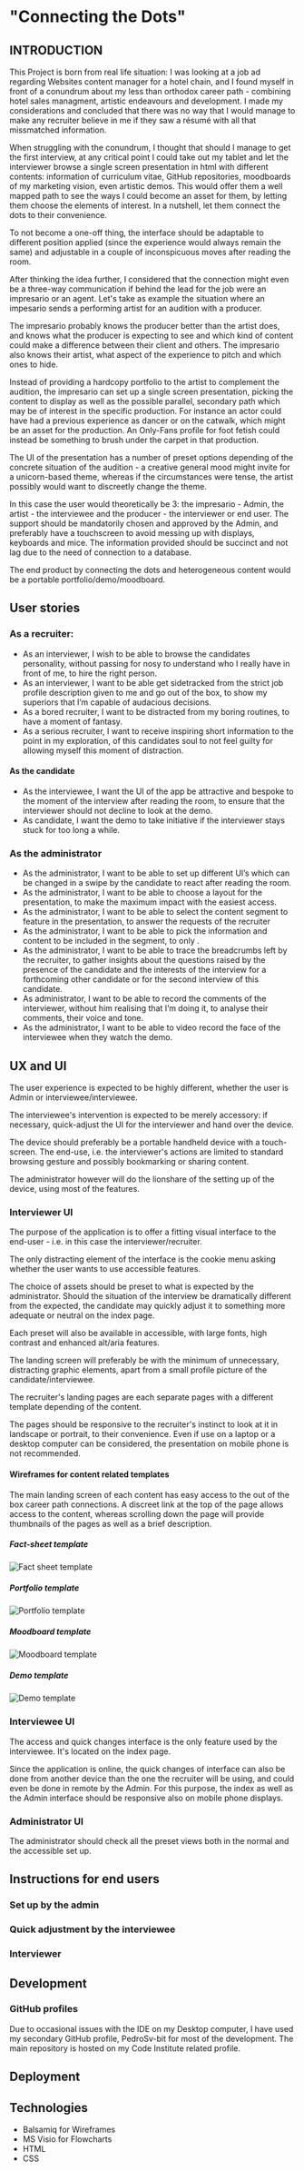 # "Connecting the Dots"

## INTRODUCTION

This Project is born from real life situation: I was looking at a job ad regarding Websites content manager for a hotel chain, and I found myself in front of a conundrum about my less than orthodox career path - combining hotel sales managment, artistic endeavours and development. I made my considerations and concluded that there was no way that I would manage to make any recruiter believe in me if they saw a résumé with all that missmatched information. 

When struggling with the conundrum, I thought that should I manage to get the first interview, at any critical point I could take out my tablet and let the interviewer browse a single screen presentation in html with different contents: information of curriculum vitae, GitHub repositories, moodboards of my marketing vision, even artistic demos. This would offer them a well mapped path to see the ways I could become an asset for them, by letting them choose the elements of interest. In a nutshell, let them connect the dots to their convenience.

To not become a one-off thing, the interface should be adaptable to different position applied (since the experience would always remain the same) and adjustable in a couple of inconspicuous moves after reading the room. 

After thinking the idea further, I considered that the connection might even be a three-way communication if behind the lead for the job were an impresario or an agent. Let's take as example the situation where an impesario sends a performing artist for an audition with a producer.

The impresario probably knows the producer better than the artist does, and knows what the producer is expecting to see and which kind of content could make a difference between their client and others. The impresario also knows their artist, what aspect of the experience to pitch and which ones to hide.

Instead of providing a hardcopy portfolio to the artist to complement the audition, the impresario can set up a single screen presentation, picking the content to display as well as the possible parallel, secondary path which may be of interest in the specific production. For instance an actor could have had a previous experience as dancer or on the catwalk, which might be an asset for the production. An Only-Fans profile for foot fetish could instead be something to brush under the carpet in that production.

The UI of the presentation has a number of preset options depending of the concrete situation of the audition - a creative general mood might invite for a unicorn-based theme, whereas if the circumstances were tense, the artist possibly would want to discreetly change the theme.

In this case the user would theoretically be 3: the impresario - Admin, the artist - the interviewee and the producer - the interviewer or end user. The support should be mandatorily chosen and approved by the Admin, and preferably have a touchscreen to avoid messing up with displays, keyboards and mice. The information provided should be succinct and not lag due to the need of connection to a database.

The end product by connecting the dots and heterogeneous content would be a portable portfolio/demo/moodboard. 

## User stories

### As a recruiter:

* As an interviewer, I wish to be able to browse the candidates personality, without passing for nosy to understand who I really have in front of me, to hire the right person.
* As an interviewer, I want to be able get sidetracked from the strict job profile description given to me and go out of the box, to show my superiors that I’m capable of audacious decisions.
* As a bored recruiter, I want to be distracted from my boring routines, to have a moment of fantasy.
* As a serious recruiter, I want to receive inspiring short information to the point in my exploration, of this candidates soul to not feel guilty for allowing myself this moment of distraction.

#### As the candidate

* As the interviewee, I want the UI of the app be attractive and bespoke to the moment of the interview after reading the room, to ensure that the interviewer should not decline to look at the demo.
* As candidate, I want the demo to take initiative if the interviewer stays stuck for too long a while.

### As the administrator

* As the administrator, I want to be able to set up different UI’s which can be changed in a swipe by the candidate to react after reading the room.
* As the administrator, I want to be able to choose a layout for the presentation, to make the maximum impact with the easiest access.
* As the administrator, I want to be able to select the content segment to feature in the presentation, to answer the requests of the recruiter
* As the administrator, I want to be able to pick the information and content to be included in the segment, to only .
* As the administrator, I want to be able to trace the breadcrumbs left by the recruiter, to gather insights about the questions raised by the presence of the candidate and the interests of the interview for a forthcoming other candidate or for the second interview of this candidate.
* As administrator, I want to be able to record the comments of the interviewer, without him realising that I’m doing it, to analyse their comments, their voice and tone.
* As the administrator, I want to be able to video record the face of the interviewee when they watch the demo.

## UX and UI

The user experience is expected to be highly different, whether the user is Admin or interviewee/interviewee. 

The interviewee's intervention is expected to be merely accessory: if necessary, quick-adjust the UI for the interviewer and hand over the device.

The device should preferably be a portable handheld device with a touch-screen. The end-use, i.e. the interviewer's actions are limited to standard browsing gesture and possibly bookmarking or sharing content.

The administrator however will do the lionshare of the setting up of the device, using most of the features.

### Interviewer UI

The purpose of the application is to offer a fitting visual interface to the end-user - i.e. in this case the interviewer/recruiter.

The only distracting element of the interface is the cookie menu asking whether the user wants to use accessible features.

The choice of assets should be preset to what is expected by the administrator. Should the situation of the interview be dramatically different from the expected, the candidate may quickly adjust it to something more adequate or neutral on the index page.

Each preset will also be available in accessible, with large fonts, high contrast and enhanced alt/aria features.

The landing screen will preferably be with the minimum of unnecessary, distracting graphic elements, apart from a small profile picture of the candidate/interviewee.

The recruiter's landing pages are each separate pages with a different template depending of the content.

The pages should be responsive to the recruiter's instinct to look at it in landscape or portrait, to their convenience. Even if use on a laptop or a desktop computer can be considered, the presentation on mobile phone is not recommended.

#### Wireframes for content related templates

The main landing screen of each content has easy access to the out of the box career path connections. A discreet link at the top of the page allows access to the content, whereas scrolling down the page will provide thumbnails of the pages as well as a brief description.

##### Fact-sheet template

![Fact sheet template](assets/images/rm_wf_fact_sheet.png)

##### Portfolio template

![Portfolio template](assets/images/rm_wf_portfolio.png)

##### Moodboard template

![Moodboard template](assets/images/rm_wf_moodboard.png)

##### Demo template

![Demo template](assets/images/rm_wf_demo.png)

### Interviewee UI

The access and quick changes interface is the only feature used by the interviewee. It's located on the index page.

Since the application is online, the quick changes of interface can also be done from another device than the one the recruiter will be using, and could even be done in remote by the Admin. For this purpose, the index as well as the Admin interface should be responsive also on mobile phone displays.

### Administrator UI

The administrator should check all the preset views both in the normal and the accessible set up.



## Instructions for end users

### Set up by the admin

### Quick adjustment by the interviewee

### Interviewer

## Development

### GitHub profiles

Due to occasional issues with the IDE on my Desktop computer, I have used my secondary GitHub profile, PedroSv-bit for most of the development. The main repository is hosted on my Code Institute related profile.

## Deployment

## Technologies

- Balsamiq for Wireframes
- MS Visio for Flowcharts
- HTML
- CSS